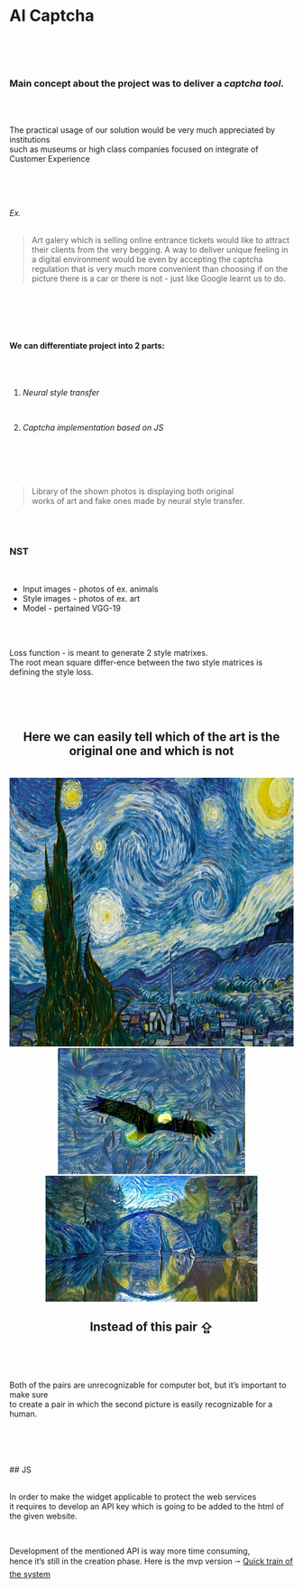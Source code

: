# AI Captcha

<br/>
<br/>
<br/>

### Main concept about the project was to deliver a *captcha tool*.
<br/>
<br/>

  The practical usage of our solution would be very much appreciated by institutions <br/>
  such as museums or high class companies focused on integrate of Customer Experience

<br/>
<br/>
<br/>

*Ex.*    
<br/>
 > Art galery which is selling online entrance tickets would like to attract their clients from the very begging. A way to deliver unique feeling in a digital environment would be even by accepting the captcha regulation that is very much more convenient than choosing if on the picture there is a car or there is not - just like Google learnt us to do.

<br/>
<br/>
<br/>
<br/>

#### We can differentiate project into 2 parts:

<br/>
<br/>

1.	*Neural style transfer*

<br/>

2.	*Captcha implementation based on JS*

<br/>
<br/>  
<br/>
<br/> 

> Library of the shown photos is displaying both  original <br/> 
  works of art and fake ones made by neural style transfer. 

<br/>
<br/>

### NST

<br/>

* Input images - photos of ex. animals
* Style images - photos of ex. art
* Model - pertained VGG-19

<br/>
<br/>

Loss function - is meant to generate 2 style matrixes.<br/>
The root mean square differ-ence between the two style matrices is defining the style loss.

<br/>
<br/>
<br/>

## <div align="center"> Here we can easily tell which of the art is the original one and which is not

<br>

<div align="center">
 <img src="https://github.com/dkliachkovski/AI_Captcha/blob/master/Images/Style/Starry%20Night.jpg" height="476px">
 <img src="https://github.com/dkliachkovski/AI_Captcha/blob/master/Images/Style/style_transfer_result_eagle6.png" height="223px">
 <img src="https://github.com/dkliachkovski/AI_Captcha/blob/master/Images/Style/style_transfer_result_bridge.jpg" height="223px">
</div>



## <div align="center"> Instead of this pair ⇪

<br/>
<br/>
<br/>

Both of the pairs are unrecognizable for computer bot, but it’s important to make sure<br/>                                             to create a pair in which the second picture is easily recognizable for a human.

<br/>
<br/>
<br/>
<br/>
## JS
<br/>
<br/>

In order to make the widget applicable to protect the web services<br/>
it requires to develop an API key which is going to be added to the html of the given website.

<br/>

Development of the mentioned API is way more time consuming,<br/>
hence it’s still in the creation phase. Here is the mvp version ⭬ [Quick train of the system](https://captcha-9bb226.webflow.io/)


















